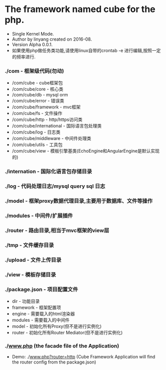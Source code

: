 # The framework named cube for the php.
* Single Kernel Mode.
* Author by linyang created on 2016-08.
* Version Alpha 0.0.1.
* 如果使用php做任务类功能,请使用linux自带的crontab -e 进行编辑,按照一定的频率进行.

### ./com - 框架级代码(勿动)
* /com/cube - cube框架包
* /com/cube/core - 核心类
* /com/cube/db - mysql orm
* /com/cube/error - 错误类
* /com/cube/framework - mvc框架
* /com/cube/fs - 文件操作
* /com/cube/http - http/https访问类
* /com/cube/international - 国际语言包处理类
* /com/cube/log - 日志类
* /com/cube/middleware - 中间件处理类
* /com/cube/utils - 工具包
* /com/cube/view - 模板引擎基类(EchoEngine和AngularEngine是默认实现的)

### ./internation - 国际化语言包存储目录

### ./log - 代码处理日志/mysql query sql 日志

### ./model - 框架proxy数据代理目录,主要用于数据库、文件等操作

### ./modules - 中间件/扩展插件

### ./router - 路由目录,相当于mvc框架的view层

### ./tmp - 文件缓存目录

### ./upload - 文件上传目录

### ./view - 模板存储目录

### ./package.json - 项目配置文件
*  dir - 功能目录
*  framework - 框架配置项
*  engine - 需要载入的html渲染器
*  modules - 需要载入的中间件
*  model - 初始化所有Proxy(但不是进行实例化)
*  router - 初始化所有Router Mediator(但不是进行实例化)

### ./www.php (the facade file of the Application)
* Demo: ./www.php?router=http (Cube Framework Application will find the router config from the package.json)

